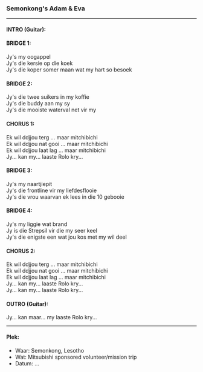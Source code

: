 
### Semonkong's Adam & Eva

---

#### INTRO (Guitar):<br />

#### BRIDGE 1:<br />
Jy's my oogappel<br />
Jy's die kersie op die koek<br />
Jy's die koper somer maan wat my hart so besoek<br />

#### BRIDGE 2:<br />
Jy's die twee suikers in my koffie<br />
Jy's die buddy aan my sy<br />
Jy's die mooiste waterval net vir my<br />

#### CHORUS 1:<br />
Ek wil ddjjou terg ... maar mitchibichi<br />
Ek wil ddjjou nat gooi ... maar mitchibichi<br />
Ek wil ddjjou laat lag ... maar mitchibichi<br />
Jy... kan my... laaste Rolo kry...<br />

#### BRIDGE 3:<br />
Jy's my naartjiepit<br />
Jy's die frontline vir my liefdesflooie<br />
Jy's die vrou waarvan ek lees in die 10 gebooie<br />

#### BRIDGE 4:<br />
Jy's my liggie wat brand<br />
Jy is die Strepsil vir die my seer keel<br />
Jy's die enigste een wat jou kos met my wil deel<br />

#### CHORUS 2:<br />
Ek wil ddjjou terg ... maar mitchibichi<br />
Ek wil ddjjou nat gooi ... maar mitchibichi<br />
Ek wil ddjjou laat lag ... maar mitchibichi<br />
Jy... kan my... laaste Rolo kry...<br />
Jy... kan my... laaste Rolo kry...<br />

#### OUTRO (Guitar):<br />
Jy... kan maar... my laaste Rolo kry...<br />

---

#### Plek:<br />
* Waar: Semonkong, Lesotho<br />
* Wat: Mitsubishi sponsored volunteer/mission trip<br />
* Datum: ...<br />

